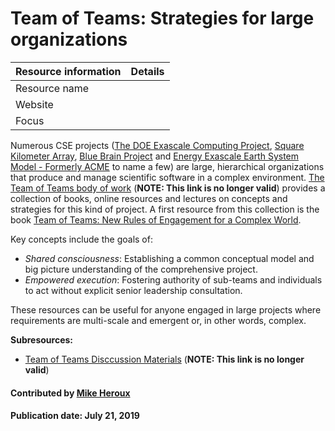 # Team of Teams: Strategies for large organizations


Resource information | Details
:--- | :--- 
Resource name | 
Website | 
Focus | 

Numerous CSE projects ([The DOE Exascale Computing Project](https://www.exascaleproject.org), [Square Kilometer Array](https://skatelescope.org), [Blue Brain Project](https://bluebrain.epfl.ch) and [Energy Exascale Earth System Model - Formerly ACME](https://climatemodeling.science.energy.gov/projects/energy-exascale-earth-system-model) to name a few) are large, hierarchical organizations that produce and manage scientific software in  a complex environment. [The Team of Teams body of work](https://www.mcchrystalgroup.com/insights/teamofteams "Team of Teams: New Rules Of Engagement For A Complex World") (**NOTE: This link is no longer valid**) provides a collection of books, online resources and lectures on concepts and strategies for this kind of project.  A first resource from this collection is the book [Team of Teams: New Rules of Engagement for a Complex World](https://www.amazon.com/Team-Teams-Rules-Engagement-Complex/dp/1591847486 "Team of Teams: New Rules of Engagement for a Complex World").

Key concepts include the goals of:
- *Shared consciousness*: Establishing a common conceptual model and big picture understanding of the comprehensive project.
- *Empowered execution*: Fostering authority of sub-teams and individuals to act without explicit senior leadership consultation.

These resources can be useful for anyone engaged in large projects where requirements are multi-scale and emergent or, in other words, complex.

**Subresources:**
- [Team of Teams Disccussion Materials](CuratedContent/ToTDiscussionMaterials.md) (**NOTE: This link is no longer valid**)

#### Contributed by [Mike Heroux](https://github.com/maherou)

#### Publication date: July 21, 2019

<!---
Publish: yes
Categories: collaboration
Topics: strategies for more effective teams
Level: 2
Prerequisites: defaults
Aggregate: base
--->
